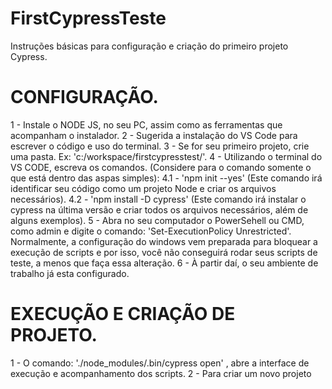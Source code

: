 # FirstCypressTeste
Instruções básicas para configuração e criação do primeiro projeto Cypress.

# CONFIGURAÇÃO.

1 - Instale o NODE JS, no seu PC, assim como as ferramentas que acompanham o instalador.
2 - Sugerida a instalação do VS Code para escrever o código e uso do terminal.
3 - Se for seu primeiro projeto, crie uma pasta. Ex: 'c:/workspace/firstcypresstest/'.
4 - Utilizando o terminal do VS CODE, escreva os comandos. (Considere para o comando somente o que está dentro das aspas simples):
  4.1 - 'npm init --yes'   (Este comando irá identificar seu código como um projeto Node e criar os arquivos necessários).
  4.2 - 'npm install -D cypress'  (Este comando irá instalar o cypress na última versão e criar todos os arquivos necessários, além de alguns exemplos).
5 - Abra no seu computador o PowerSehell ou CMD, como admin e digite o comando: 'Set-ExecutionPolicy Unrestricted'. 
  Normalmente, a configuração do windows vem preparada para bloquear a execução de scripts e por isso, você não conseguirá rodar seus scripts de teste, a menos que faça essa alteração.
6 - À partir daí, o seu ambiente de trabalho já esta configurado.

# EXECUÇÃO E CRIAÇÃO DE PROJETO.

1 - O comando: './node_modules/.bin/cypress open' , abre a interface de execução e acompanhamento dos scripts.
2 - Para criar um novo projeto
